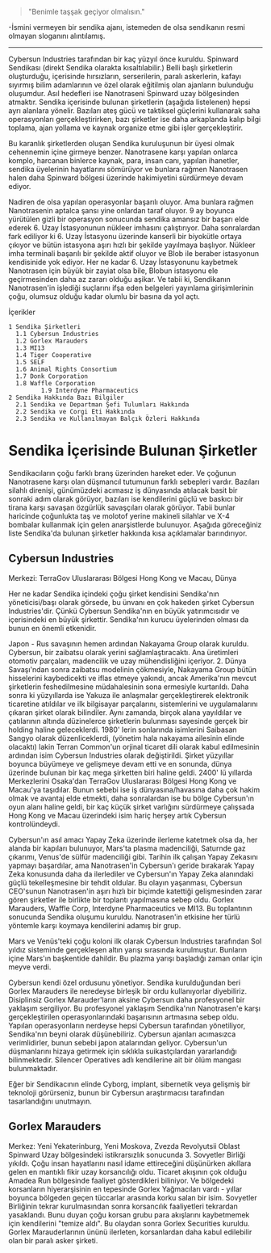 >"Benimle taşşak geçiyor olmalısın."

-İsmini vermeyen bir sendika ajanı, istemeden de olsa sendikanın resmi olmayan sloganını alıntılamış.

***

Cybersun Industries tarafından bir kaç yüzyıl önce kuruldu. Spinward Sendikası (direkt Sendika olarakta kısaltılabilir.) Belli başlı şirketlerin oluşturduğu, içerisinde hırsızların, serserilerin, paralı askerlerin, kafayı sıyırmış bilim adamlarının ve özel olarak eğitilmiş olan ajanların bulunduğu oluşumdur. Asıl hedefleri ise Nanotraseni Spinward uzay bölgesinden atmaktır. Sendika içerisinde bulunan şirketlerin (aşağıda listelenen) hepsi ayrı alanlara yönelir. Bazıları ateş gücü ve taktiksel güçlerini kullanarak saha operasyonları gerçekleştirirken, bazı şirketler ise daha arkaplanda kalıp bilgi toplama, ajan yollama ve kaynak organize etme gibi işler gerçekleştirir.


Bu karanlık şirketlerden oluşan Sendika kuruluşunun bir üyesi olmak cehennemin içine girmeye benzer. Nanotrasene karşı yapılan onlarca komplo, harcanan binlerce kaynak, para, insan canı, yapılan ihanetler, sendika üyelerinin hayatlarını sömürüyor ve bunlara rağmen Nanotrasen halen daha Spinward bölgesi üzerinde hakimiyetini sürdürmeye devam ediyor.

Nadiren de olsa yapılan operasyonlar başarılı oluyor. Ama bunlara rağmen Nanotrasenin aptalca şansı yine onlardan taraf oluyor. 9 ay boyunca yürütülen gizli bir operasyon sonucunda sendika amansız bir başarı elde ederek 6. Uzay İstasyonunun nükleer imhasını çalıştırıyor. Daha sonralardan fark ediliyor ki 6. Uzay İstasyonu üzerinde kanserli bir biyokütle ortaya çıkıyor ve bütün istasyona aşırı hızlı bir şekilde yayılmaya başlıyor. Nükleer imha terminali başarılı bir şekilde aktif oluyor ve Blob ile beraber istasyonun kendisinide yok ediyor. Her ne kadar 6. Uzay İstasyonunu kaybetmek Nanotrasen için büyük bir zayiat olsa bile, Blobun istasyonu ele geçirmesinden daha az zararı olduğu aşikar. Ve tabii ki, Sendikanın Nanotrasen'in işlediği suçlarını ifşa eden belgeleri yayınlama girişimlerinin çoğu, olumsuz olduğu kadar olumlu bir basına da yol açtı.


İçerikler

    1 Sendika Şirketleri
      1.1 Cybersun Industries
      1.2 Gorlex Marauders
      1.3 MI13
      1.4 Tiger Cooperative
      1.5 SELF
      1.6 Animal Rights Consortium
      1.7 Donk Corporation
      1.8 Waffle Corporation
             1.9 Interdyne Pharmaceutics
    2 Sendika Hakkında Bazı Bilgiler
      2.1 Sendika ve Departman Şefi Tulumları Hakkında
      2.2 Sendika ve Corgi Eti Hakkında
      2.3 Sendika ve Kullanılmayan Balçık Özleri Hakkında

# Sendika İçerisinde Bulunan Şirketler

Sendikacıların çoğu farklı branş üzerinden hareket eder. Ve çoğunun Nanotrasene karşı olan düşmancıl tutumunun farklı sebepleri vardır. Bazıları silahlı direnişi, günümüzdeki acımasız iş dünyasında atılacak basit bir sonraki adım olarak görüyor, bazıları ise kendilerini güçlü ve baskıcı bir tirana karşı savaşan özgürlük savaşçıları olarak görüyor. Tabii bunlar haricinde çoğunlukta taş ve molotof yerine makineli silahlar ve X-4 bombalar kullanmak için gelen anarşistlerde bulunuyor. Aşağıda göreceğiniz liste Sendika'da bulunan şirketler hakkında kısa açıklamalar barındırıyor.

## Cybersun Industries
Merkezi: TerraGov Uluslararası Bölgesi Hong Kong ve Macau, Dünya

Her ne kadar Sendika içindeki çoğu şirket kendisini Sendika'nın yöneticisi/başı olarak görsede, bu ünvanı en çok hakeden şirket Cybersun Industries'dir. Çünkü Cybersun Sendika'nın en büyük yatırımcısıdır ve içerisindeki en büyük şirkettir. Sendika'nın kurucu üyelerinden olması da bunun en önemli etkenidir.

Japon - Rus savaşının hemen ardından Nakayama Group olarak kuruldu. Cybersun, bir zaibatsu olarak yerini sağlamlaştıracaktı. Ana üretimleri otomotiv parçaları, madencilik ve uzay mühendisliğini içeriyor. 2. Dünya Savaşı'ndan sonra zaibatsu modelinin çökmesiyle, Nakayama Group bütün hisselerini kaybedicekti ve iflas etmeye yakındı, ancak Amerika'nın mevcut şirketlerin feshedilmesine müdahalesinin sona ermesiyle kurtarıldı. Daha sonra ki yüzyıllarda ise Yakuza ile anlaşmalar gerçekleştirerek elektronik ticaretine atıldılar ve ilk bilgisayar parçalarını, sistemlerini ve uygulamalarını çıkaran şirket olarak bilindiler. Aynı zamanda, birçok alana yayıldılar ve çatılarının altında düzinelerce şirketlerin bulunması sayesinde gerçek bir holding haline geleceklerdi. 1980' lerin sonlarında isimlerini Saibasan Sangyo olarak düzenliceklerdi, (yönetim hala nakayama ailesinin elinde olacaktı) lakin Terran Common'un orjinal ticaret dili olarak kabul edilmesinin ardından isim Cybersun Industries olarak değiştirildi. Şirket yüzyıllar boyunca büyümeye ve gelişmeye devam etti ve en sonunda, dünya üzerinde bulunan bir kaç mega şirketten biri haline geldi. 2400' lü yıllarda Merkezlerini Osaka'dan TerraGov Uluslararası Bölgesi Hong Kong ve Macau'ya taşıdılar. Bunun sebebi ise iş dünyasına/havasına daha çok hakim olmak ve avantaj elde etmekti, daha sonralardan ise bu bölge Cybersun'ın oyun alanı haline geldi, bir kaç küçük şirket varlığını sürdürmeye çalışsada Hong Kong ve Macau üzerindeki isim hariç herşey artık Cybersun kontrolündeydi.

Cybersun'ın asıl amacı Yapay Zeka üzerinde ilerleme katetmek olsa da, her alanda bir kapıları bulunuyor, Mars'ta plasma madenciliği, Saturnde gaz çıkarımı, Venus'de sülfür madenciliği gibi. Tarihin ilk çalışan Yapay Zekasını yapmayı başardılar, ama Nanotrasen'in Cybersun'ı geride bırakarak Yapay Zeka konusunda daha da ilerlediler ve Cybersun'ın Yapay Zeka alanındaki güçlü tekelleşmesine bir tehdit oldular. Bu olayın yaşanması, Cybersun CEO'sunun Nanotrasen'in aşırı hızlı bir biçimde katettiği gelişmesinden zarar gören şirketler ile birlikte bir toplantı yapılmasına sebep oldu. Gorlex Marauders, Waffle  Corp, Interdyne Pharmaceutics ve MI13. Bu toplantının sonucunda Sendika oluşumu kuruldu. Nanotrasen'in etkisine her türlü yöntemle karşı koymaya kendilerini adamış bir grup.

Mars ve Venüs'teki çoğu koloni ilk olarak Cybersun Industries tarafından Sol yıldız sisteminde gerçekleşen altın yarışı sırasında kurulmuştur. Bunların içine Mars'ın başkentide dahildir. Bu plazma yarışı başladığı zaman onlar için meyve verdi.

Cybersun kendi özel ordusunu yönetiyor. Sendika kurulduğundan beri Gorlex Marauders ile neredeyse birleşik bir ordu kullanıyorlar diyebiliriz. Disiplinsiz Gorlex Marauder'ların aksine Cybersun daha profesyonel bir yaklaşım sergiliyor. Bu profesyonel yaklaşım Sendika'nın Nanotrasen'e karşı gerçekleştirilen operasyonlarındaki başarısının artmasına sebep oldu. Yapılan operasyonların nerdeyse hepsi Cybersun tarafından yönetiliyor, Sendika'nın beyni olarak düşünebiliriz. Cybersun ajanları acımasızca verimlidirler, bunun sebebi japon atalarından geliyor. Cybersun'un düşmanlarını hizaya getirmek için sıklıkla suikastçılardan yararlandığı bilinmektedir. Silencer Operatives adlı kendilerine ait bir ölüm mangası bulunmaktadır.

Eğer bir Sendikacının elinde Cyborg, implant, sibernetik veya gelişmiş bir teknoloji görürseniz, bunun bir Cybersun araştırmacısı tarafından tasarlandığını unutmayın.

## Gorlex Marauders
Merkez: Yeni Yekaterinburg, Yeni Moskova, Zvezda Revolyutsii Oblast
Spinward Uzay bölgesindeki istikrarsızlık sonucunda 3. Sovyetler Birliği yıkıldı. Çoğu insan hayatlarını nasıl idame ettireceğini düşünürken akıllara gelen en mantıklı fikir uzay korsancılığı oldu. Ticaret akışının çok olduğu Amadea Run bölgesinde faaliyet gösterdikleri biliniyor. Ve bölgedeki korsanların hiyerarşisinin en tepesinde Gorlex Yağmacıları vardı - yıllar boyunca bölgeden geçen tüccarlar arasında korku salan bir isim. Sovyetler Birliğinin tekrar kurulmasından sonra korsancılık faaliyetleri tekrardan yasaklandı. Bunu duyan çoğu korsan grubu para akışlarını kaybetmemek için kendilerini "temize aldı". Bu olaydan sonra Gorlex Securities kuruldu. Gorlex Marauderlarının ününü ilerleten, korsanlardan daha kabul edilebilir olan bir paralı asker şirketi.




 

